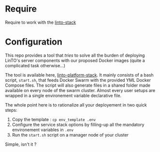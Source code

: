 # Require
Require to work with the [linto-stack](https://github.com/linto-ai/linto-platform-stack)

# Configuration

This repo provides a tool that *tries* to solve all the burden of  deploying LinTO's server components with our proposed Docker images (quite a complicated task otherwise...)

The tool is available here, [linto-platform-stack](https://github.com/linto-ai/linto-platform-stack). It mainly consists of a bash script, `start.sh`, that feeds Docker Swarm with the provided YML Docker Compose files. The script will also generate files in a shared folder made available on every node of the swarm cluster. Almost every user setups are wrapped in a single environement variable declarative file.

The whole point here is to rationalize all your deployement in two quick steps:
1. Copy the template : `cp env_template .env`
2. Configure the service stack options by filling-up all the mandatory environement variables in `.env`
3. Run the `start.sh` script on a manager node of your cluster

Simple, isn't it ?